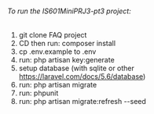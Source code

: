###### To run the IS601MiniPRJ3-pt3 project:
1. git clone FAQ project
2. CD then run: composer install
3. cp .env.example to .env
4. run: php artisan key:generate
5. setup database (with sqlite or other https://laravel.com/docs/5.6/database)
6. run: php artisan migrate
7. run: phpunit
8. run: php artisan migrate:refresh --seed